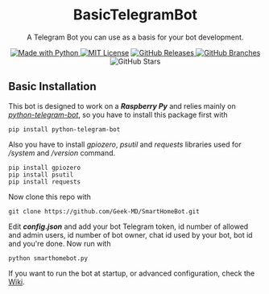 <h1 align="center">
BasicTelegramBot
</h1>
<p align="center">A Telegram Bot you can use as a basis for your bot development.</p>
<p />
<p align="center"><a href="https://www.python.org/"><img alt ="Made with Python" src="https://img.shields.io/badge/Made%20with-Python-1f425f.svg"> <a href="https://github.com/git/git-scm.com/blob/main/MIT-LICENSE.txt"><img alt="MIT License" src="https://img.shields.io/github/license/Naereen/StrapDown.js.svg"></a> <a href="https://GitHub.com/Geek-MD/BasicTelegramBot/releases/"><img alt="GitHub Releases" src="https://img.shields.io/github/release/Geek-MD/BasicTelegramBot.svg"> <a href="https://github.com/Geek-MD/BasicTelegramBot/"><img alt="GitHub Branches" src="https://badgen.net/github/branches/Geek-MD/BasicTelegramBot"></a> <img alt="GitHub Stars" src="https://badgen.net/github/stars/Geek-MD/BasicTelegramBot"></p>
<p />

## Basic Installation
This bot is designed to work on a ***Raspberry Py*** and relies mainly on *[python-telegram-bot](https://github.com/python-telegram-bot/python-telegram-bot)*, so you have to install this package first with
  
```
pip install python-telegram-bot
```

Also you have to install *gpiozero*, *psutil* and *requests* libraries used for */system* and */version* command.

```
pip install gpiozero
pip install psutil
pip install requests
```

Now clone this repo with
  
```
git clone https://github.com/Geek-MD/SmartHomeBot.git
```
  
Edit ***config.json*** and add your bot Telegram token, id number of allowed and admin users, id number of bot owner, chat id used by your bot, bot id and you're done. Now run with

```
python smarthomebot.py
```
  
If you want to run the bot at startup, or advanced configuration, check the [Wiki](https://github.com/Geek-MD/SmartHomeBot/wiki).
